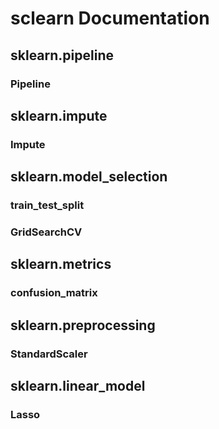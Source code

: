 # sclearn Documentation 

## sklearn.pipeline
### Pipeline

## sklearn.impute
### Impute

## sklearn.model_selection
### train_test_split
### GridSearchCV

## sklearn.metrics
### confusion_matrix

## sklearn.preprocessing
### StandardScaler

## sklearn.linear_model
### Lasso


